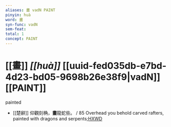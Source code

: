 ```yaml
---
aliases: 畫 vadN PAINT
pinyin: huà
word: 畫
syn-func: vadN
sem-feat: 
total: 1
concept: PAINT 
---
```

# [[畫]] *[[huà]]*  [[uuid-fed035db-e7bd-4d23-bd05-9698b26e38f9|vadN]] [[PAINT]]
painted
 - [[楚辭]] 仰觀刻桷，**畫**龍蛇些。 / 85 Overhead you behold carved rafters, painted with dragons and serpents;[HXWD](https://hxwd.org/textview.html?location=KR4a0001_tls_009-3a.28)